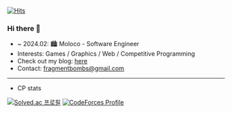 [![Hits](https://hits.seeyoufarm.com/api/count/incr/badge.svg?url=https%3A%2F%2Fgithub.com%2FRulerOfCakes&count_bg=%2379C83D&title_bg=%23555555&icon=nucleo.svg&icon_color=%23E7E7E7&title=hits&edge_flat=false)](https://hits.seeyoufarm.com)
### Hi there 👋
- ~ 2024.02: 🏙 Moloco - Software Engineer
- Interests: Games / Graphics / Web / Competitive Programming
- Check out my blog: [here][blog]
- Contact: fragmentbombs@gmail.com
------
- CP stats

[![Solved.ac 프로필](http://mazassumnida.wtf/api/v2/generate_badge?boj=andrewmjk1)](https://solved.ac/andrewmjk1)
[![CodeForces Profile](https://cf.leed.at?id=rulerofcakes)](https://codeforces.com/profile/rulerofcakes)

[blog]: https://rulerofcakes.github.io/
